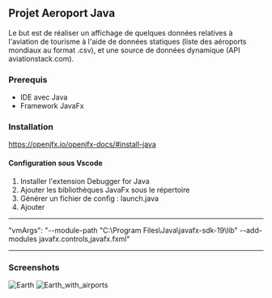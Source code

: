 
## Projet Aeroport Java

Le but est de réaliser un affichage de quelques données relatives à l'aviation de tourisme
à l'aide de données statiques (liste des aéroports mondiaux au format .csv), et une source 
de données dynamique (API aviationstack.com).


### Prerequis

- IDE avec Java
- Framework JavaFx

### Installation

  https://openjfx.io/openjfx-docs/#install-java
  
#### Configuration sous Vscode

1. Installer l'extension Debugger for Java
2. Ajouter les bibliothèques JavaFx sous le répertoire
2. Générer un fichier de config : launch.java
4. Ajouter
***
"vmArgs": "--module-path \"C:\\Program Files\\Java\\javafx-sdk-19\\lib\" --add-modules javafx.controls,javafx.fxml"
***

### Screenshots
![Earth](https://user-images.githubusercontent.com/105196572/214389384-c78bb1f6-b132-464e-a225-f4bf7c749922.JPG)
![Earth_with_airports](https://user-images.githubusercontent.com/105196572/214389404-a042b0e4-56cf-4d11-be3b-72d920746893.JPG)



